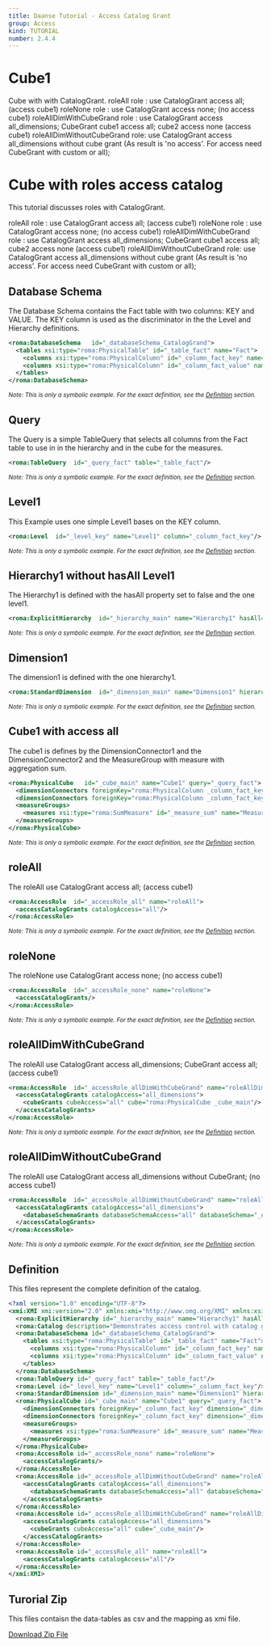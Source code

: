 ```yaml
---
title: Daanse Tutorial - Access Catalog Grant
group: Access
kind: TUTORIAL
number: 2.4.4
---
```

# Cube1

Cube with with CatalogGrant.
roleAll role                   : use CatalogGrant access all; (access cube1)
roleNone role                  : use CatalogGrant access none; (no access cube1)
roleAllDimWithCubeGrand role   : use CatalogGrant access all_dimensions; CubeGrant cube1 access all; cube2 access none (access cube1)
roleAllDimWithoutCubeGrand role: use CatalogGrant access all_dimensions without cube grant (As result is 'no access'. For access need CubeGrant with custom or all);


# Cube with roles access catalog

This tutorial discusses roles with CatalogGrant.

roleAll role                   : use CatalogGrant access all; (access cube1)
roleNone role                  : use CatalogGrant access none; (no access cube1)
roleAllDimWithCubeGrand role   : use CatalogGrant access all_dimensions; CubeGrant cube1 access all; cube2 access none (access cube1)
roleAllDimWithoutCubeGrand role: use CatalogGrant access all_dimensions without cube grant (As result is 'no access'. For access need CubeGrant with custom or all);


## Database Schema

The Database Schema contains the Fact table with two columns: KEY and VALUE. The KEY column is used as the discriminator in the the Level and Hierarchy definitions.


```xml
<roma:DatabaseSchema   id="_databaseSchema_CatalogGrand">
  <tables xsi:type="roma:PhysicalTable" id="_table_fact" name="Fact">
    <columns xsi:type="roma:PhysicalColumn" id="_column_fact_key" name="KEY"/>
    <columns xsi:type="roma:PhysicalColumn" id="_column_fact_value" name="VALUE" type="Integer"/>
  </tables>
</roma:DatabaseSchema>

```
*<small>Note: This is only a symbolic example. For the exact definition, see the [Definition](#definition) section.</small>*
## Query

The Query is a simple TableQuery that selects all columns from the Fact table to use in in the hierarchy and in the cube for the measures.


```xml
<roma:TableQuery  id="_query_fact" table="_table_fact"/>

```
*<small>Note: This is only a symbolic example. For the exact definition, see the [Definition](#definition) section.</small>*
## Level1

This Example uses one simple Level1 bases on the KEY column.


```xml
<roma:Level  id="_level_key" name="Level1" column="_column_fact_key"/>

```
*<small>Note: This is only a symbolic example. For the exact definition, see the [Definition](#definition) section.</small>*
## Hierarchy1 without hasAll Level1

The Hierarchy1 is defined with the hasAll property set to false and the one level1.


```xml
<roma:ExplicitHierarchy  id="_hierarchy_main" name="Hierarchy1" hasAll="false" primaryKey="_column_fact_key" query="_query_fact" levels="_level_key"/>

```
*<small>Note: This is only a symbolic example. For the exact definition, see the [Definition](#definition) section.</small>*
## Dimension1

The dimension1 is defined with the one hierarchy1.


```xml
<roma:StandardDimension  id="_dimension_main" name="Dimension1" hierarchies="roma:ExplicitHierarchy _hierarchy_main"/>

```
*<small>Note: This is only a symbolic example. For the exact definition, see the [Definition](#definition) section.</small>*
## Cube1 with access all

The cube1 is defines by the DimensionConnector1 and the DimensionConnector2  and the MeasureGroup with measure with aggregation sum.


```xml
<roma:PhysicalCube   id="_cube_main" name="Cube1" query="_query_fact">
  <dimensionConnectors foreignKey="roma:PhysicalColumn _column_fact_key" dimension="roma:StandardDimension _dimension_main" overrideDimensionName="Dimension1" id="_dimensionConnector_main"/>
  <dimensionConnectors foreignKey="roma:PhysicalColumn _column_fact_key" dimension="roma:StandardDimension _dimension_main" overrideDimensionName="Dimension2" id="_dimensionConnector_secondary"/>
  <measureGroups>
    <measures xsi:type="roma:SumMeasure" id="_measure_sum" name="Measure1" column="_column_fact_value"/>
  </measureGroups>
</roma:PhysicalCube>

```
*<small>Note: This is only a symbolic example. For the exact definition, see the [Definition](#definition) section.</small>*
## roleAll

The roleAll use CatalogGrant access all; (access cube1)


```xml
<roma:AccessRole  id="_accessRole_all" name="roleAll">
  <accessCatalogGrants catalogAccess="all"/>
</roma:AccessRole>

```
*<small>Note: This is only a symbolic example. For the exact definition, see the [Definition](#definition) section.</small>*
## roleNone

The roleNone use CatalogGrant access none; (no access cube1)


```xml
<roma:AccessRole  id="_accessRole_none" name="roleNone">
  <accessCatalogGrants/>
</roma:AccessRole>

```
*<small>Note: This is only a symbolic example. For the exact definition, see the [Definition](#definition) section.</small>*
## roleAllDimWithCubeGrand

The roleAll use CatalogGrant access all_dimensions; CubeGrant access all; (access cube1)


```xml
<roma:AccessRole  id="_accessRole_allDimWithCubeGrand" name="roleAllDimWithCubeGrand">
  <accessCatalogGrants catalogAccess="all_dimensions">
    <cubeGrants cubeAccess="all" cube="roma:PhysicalCube _cube_main"/>
  </accessCatalogGrants>
</roma:AccessRole>

```
*<small>Note: This is only a symbolic example. For the exact definition, see the [Definition](#definition) section.</small>*
## roleAllDimWithoutCubeGrand

The roleAll use CatalogGrant access all_dimensions without CubeGrant; (no access cube1)


```xml
<roma:AccessRole  id="_accessRole_allDimWithoutCubeGrand" name="roleAllDimWithoutCubeGrand">
  <accessCatalogGrants catalogAccess="all_dimensions">
    <databaseSchemaGrants databaseSchemaAccess="all" databaseSchema="_databaseSchema_CatalogGrand"/>
  </accessCatalogGrants>
</roma:AccessRole>

```
*<small>Note: This is only a symbolic example. For the exact definition, see the [Definition](#definition) section.</small>*

## Definition

This files represent the complete definition of the catalog.

```xml
<?xml version="1.0" encoding="UTF-8"?>
<xmi:XMI xmi:version="2.0" xmlns:xmi="http://www.omg.org/XMI" xmlns:xsi="http://www.w3.org/2001/XMLSchema-instance" xmlns:roma="https://www.daanse.org/spec/org.eclipse.daanse.rolap.mapping">
  <roma:ExplicitHierarchy id="_hierarchy_main" name="Hierarchy1" hasAll="false" primaryKey="_column_fact_key" query="_query_fact" levels="_level_key"/>
  <roma:Catalog description="Demonstrates access control with catalog grants and roles" name="Daanse Tutorial - Access Catalog Grant" cubes="_cube_main" accessRoles="_accessRole_all _accessRole_none _accessRole_allDimWithCubeGrand _accessRole_allDimWithoutCubeGrand" dbschemas="_databaseSchema_CatalogGrand"/>
  <roma:DatabaseSchema id="_databaseSchema_CatalogGrand">
    <tables xsi:type="roma:PhysicalTable" id="_table_fact" name="Fact">
      <columns xsi:type="roma:PhysicalColumn" id="_column_fact_key" name="KEY"/>
      <columns xsi:type="roma:PhysicalColumn" id="_column_fact_value" name="VALUE" type="Integer"/>
    </tables>
  </roma:DatabaseSchema>
  <roma:TableQuery id="_query_fact" table="_table_fact"/>
  <roma:Level id="_level_key" name="Level1" column="_column_fact_key"/>
  <roma:StandardDimension id="_dimension_main" name="Dimension1" hierarchies="_hierarchy_main"/>
  <roma:PhysicalCube id="_cube_main" name="Cube1" query="_query_fact">
    <dimensionConnectors foreignKey="_column_fact_key" dimension="_dimension_main" overrideDimensionName="Dimension1" id="_dimensionConnector_main"/>
    <dimensionConnectors foreignKey="_column_fact_key" dimension="_dimension_main" overrideDimensionName="Dimension2" id="_dimensionConnector_secondary"/>
    <measureGroups>
      <measures xsi:type="roma:SumMeasure" id="_measure_sum" name="Measure1" column="_column_fact_value"/>
    </measureGroups>
  </roma:PhysicalCube>
  <roma:AccessRole id="_accessRole_none" name="roleNone">
    <accessCatalogGrants/>
  </roma:AccessRole>
  <roma:AccessRole id="_accessRole_allDimWithoutCubeGrand" name="roleAllDimWithoutCubeGrand">
    <accessCatalogGrants catalogAccess="all_dimensions">
      <databaseSchemaGrants databaseSchemaAccess="all" databaseSchema="_databaseSchema_CatalogGrand"/>
    </accessCatalogGrants>
  </roma:AccessRole>
  <roma:AccessRole id="_accessRole_allDimWithCubeGrand" name="roleAllDimWithCubeGrand">
    <accessCatalogGrants catalogAccess="all_dimensions">
      <cubeGrants cubeAccess="all" cube="_cube_main"/>
    </accessCatalogGrants>
  </roma:AccessRole>
  <roma:AccessRole id="_accessRole_all" name="roleAll">
    <accessCatalogGrants catalogAccess="all"/>
  </roma:AccessRole>
</xmi:XMI>

```



## Turorial Zip
This files contaisn the data-tables as csv and the mapping as xmi file.

<a href="./zip/tutorial.access.cataloggrand.zip" download>Download Zip File</a>

